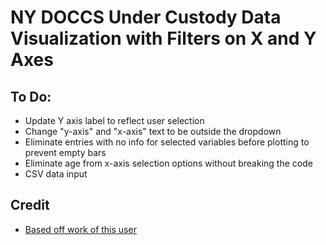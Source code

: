 # NY DOCCS Under Custody Data Visualization with Filters on X and Y Axes

## To Do:
- Update Y axis label to reflect user selection
- Change "y-axis" and "x-axis" text to be outside the dropdown
- Eliminate entries with no info for selected variables before plotting to prevent empty bars
- Eliminate age from x-axis selection options without breaking the code
- CSV data input

## Credit
- [Based off work of this user](https://vizhub.com/Razpudding)
